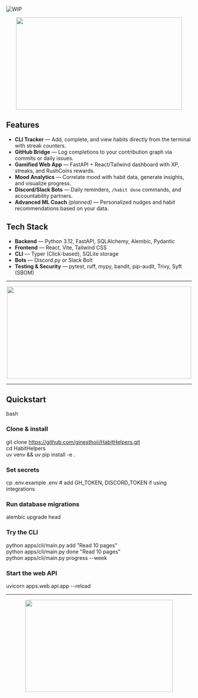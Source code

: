 ![WIP](https://img.shields.io/badge/status-Work_in_Progress-yellow?style=for-the-badge&logoColor=white)


<p align="center">
  <img src="https://github.com/user-attachments/assets/2ed42ec7-0800-46f6-8b62-c97d36a7c0ad" width="450" height="250" >
</p>


## Features

- **CLI Tracker** — Add, complete, and view habits directly from the terminal with streak counters.
- **GitHub Bridge** — Log completions to your contribution graph via commits or daily issues.
- **Gamified Web App** — FastAPI + React/Tailwind dashboard with XP, streaks, and RushCoins rewards.
- **Mood Analytics** — Correlate mood with habit data, generate insights, and visualize progress.
- **Discord/Slack Bots** — Daily reminders, `/habit done` commands, and accountability partners.
- **Advanced ML Coach** *(planned)* — Personalized nudges and habit recommendations based on your data.

##  Tech Stack

- **Backend** — Python 3.12, FastAPI, SQLAlchemy, Alembic, Pydantic  
- **Frontend** — React, Vite, Tailwind CSS  
- **CLI** — Typer (Click-based), SQLite storage  
- **Bots** — Discord.py or Slack Bolt  
- **Testing & Security** — pytest, ruff, mypy, bandit, pip-audit, Trivy, Syft (SBOM)  

---

<p align="center">
  <img src="https://github.com/user-attachments/assets/58c935fa-6965-4cda-a685-bbbce96a43bb" width="500" height="250" >
</p>

---

## Quickstart

bash
### Clone & install
git clone https://github.com/ginesthoii/HabitHelpers.git <br>
cd HabitHelpers  <br>
uv venv && uv pip install -e .

### Set secrets
cp .env.example .env   # add GH_TOKEN, DISCORD_TOKEN if using integrations

### Run database migrations
alembic upgrade head

### Try the CLI
python apps/cli/main.py add "Read 10 pages" <br>
python apps/cli/main.py done "Read 10 pages" <br>
python apps/cli/main.py progress --week <br>

### Start the web API
uvicorn apps.web.api:app --reload



---




<p align="center">
  <img src="https://github.com/user-attachments/assets/1f526beb-f795-4aec-85f5-a9fa2ea8794d" width="400" height="250" >
</p>
